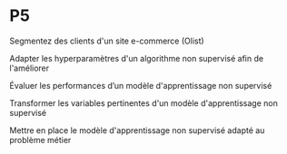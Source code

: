 # P5
Segmentez des clients d'un site e-commerce (Olist)

Adapter les hyperparamètres d'un algorithme non supervisé afin de l'améliorer

Évaluer les performances d’un modèle d'apprentissage non supervisé

Transformer les variables pertinentes d'un modèle d'apprentissage non supervisé

Mettre en place le modèle d'apprentissage non supervisé adapté au problème métier
